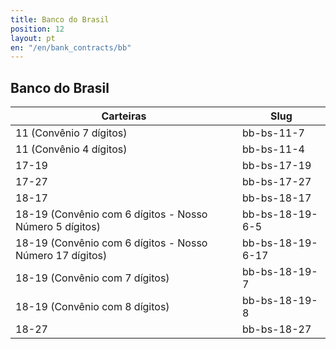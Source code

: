 ```yaml
---
title: Banco do Brasil
position: 12
layout: pt
en: "/en/bank_contracts/bb"
---
```


## Banco do Brasil

| Carteiras                                                | Slug
| -------------------------------------------------------- | ------------
| 11 (Convênio 7 dígitos)                                  | bb-bs-11-7
| 11 (Convênio 4 dígitos)                                  | bb-bs-11-4
| 17-19                                                    | bb-bs-17-19
| 17-27                                                    | bb-bs-17-27
| 18-17                                                    | bb-bs-18-17
| 18-19 (Convênio com 6 dígitos - Nosso Número 5 dígitos)  | bb-bs-18-19-6-5
| 18-19 (Convênio com 6 dígitos - Nosso Número 17 dígitos) | bb-bs-18-19-6-17
| 18-19 (Convênio com 7 dígitos)                           | bb-bs-18-19-7
| 18-19 (Convênio com 8 dígitos)                           | bb-bs-18-19-8
| 18-27                                                    | bb-bs-18-27
